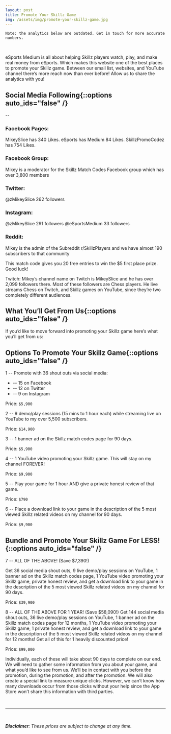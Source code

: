 ```yaml
---
layout: post
title: Promote Your Skillz Game
img: /assets/img/promote-your-skillz-game.jpg
---
```



``Note: the analytics below are outdated. Get in touch for more accurate numbers.``


<br>

eSports Medium is all about helping Skillz players watch, play, and make real money from eSports. Which makes this website one of the best places to promote your Skillz game. Between our email list, websites, and YouTube channel there’s more reach now than ever before! Allow us to share the analytics with you!

## Social Media Following{::options auto_ids="false" /}

--

### Facebook Pages: 

MikeySlice has 340 Likes.
eSports has Medium 84 Likes.
SkillzPromoCodez has 754 Likes.


### Facebook Group: 

Mikey is a moderator for the Skillz Match Codes Facebook group which has over 3,800 members

### Twitter: 

@zMikeySlice 262 followers

### Instagram: 

@zMikeySlice 291 followers @eSportsMedium 33 followers

### Reddit: 

Mikey is the admin of the Subreddit r/SkillzPlayers and we have almost 190 subscribers to that community

This match code gives you 20 free entries to win the $5 first place prize. Good luck!

Twitch: Mikey’s channel name on Twitch is MikeySlice and he has over 2,099 followers there. Most of these followers are Chess players. He live streams Chess on Twitch, and Skillz games on YouTube, since they’re two completely different audiences.

## What You’ll Get From Us{::options auto_ids="false" /}

If you’d like to move forward into promoting your Skillz game here’s what you’ll get from us:

## Options To Promote Your Skillz Game{::options auto_ids="false" /}

1 -- Promote with 36 shout outs via social media:
* -- 15 on Facebook
* -- 12 on Twitter
* -- 9 on Instagram

Price: ```$5,900```

2 -- 9 demo/play sessions (15 mins to 1 hour each) while streaming live on YouTube to my over 5,500 subscribers.

Price: ```$14,900```

3 -- 1 banner ad on the Skillz match codes page for 90 days.

Price: ```$5,900```

4 -- 1 YouTube video promoting your Skillz game. This will stay on my channel FOREVER!

Price: ```$9,900```

5 -- Play your game for 1 hour AND give a private honest review of that game.

Price: ```$790```

6 -- Place a download link to your game in the description of the 5 most viewed Skillz related videos on my channel for 90 days.

Price: ```$9,900```

## Bundle and Promote Your Skillz Game For LESS!{::options auto_ids="false" /}

7 -- ALL OF THE ABOVE! (Save $7,390!) 

Get 36 social media shout outs, 9 live demo/play sessions on YouTube, 1 banner ad on the Skillz match codes page, 1 YouTube video promoting your Skillz game, private honest review, and get a download link to  your game in the description of the 5 most viewed Skillz related videos on my channel for 90 days.

Price: ```$39,900```

8 -- ALL OF THE ABOVE FOR 1 YEAR! (Save $58,090!) Get 144 social media shout outs, 36 live demo/play sessions on YouTube, 1 banner ad on the Skillz match codes page for 12 months, 1 YouTube video promoting your Skillz game, 1 private honest review, and get a download link to  your game in the description of the 5 most viewed Skillz related videos on my channel for 12 months! Get all of this for 1 heavily discounted price!

Price: ```$99,000```

Individually, each of these will take about 90 days to complete on our end. We will need to gather some information from you about your game, and what you’d like to see from us. We’ll be in contact with you before the promotion, during the promotion, and after the promotion. We will also create a special link to measure unique clicks. However, we can’t know how many downloads occur from those clicks without your help since the App Store won’t share this information with third parties.



<br>

___

<br>

***Disclaimer**: These prices are subject to change at any time.*
